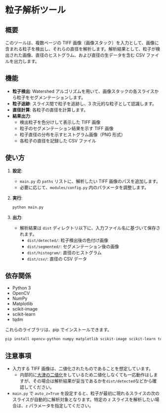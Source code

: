# 粒子解析ツール

## 概要

このツールは、複数ページの TIFF 画像（画像スタック）を入力として、画像に含まれる粒子を検出し、それらの直径を解析します。解析結果として、粒子が検出された画像、直径のヒストグラム、および直径の生データを含む CSV ファイルを出力します。

## 機能

- **粒子検出**: Watershed アルゴリズムを用いて、画像スタックの各スライスから粒子をセグメンテーションします。
- **粒子追跡**: スライス間で粒子を追跡し、3 次元的な粒子として認識します。
- **直径計算**: 各粒子の直径を計算します。
- **結果出力**:
  - 検出粒子を色分けして表示した TIFF 画像
  - 粒子のセグメンテーション結果を示す TIFF 画像
  - 粒子直径の分布を示すヒストグラム画像（PNG 形式）
  - 各粒子の直径を記録した CSV ファイル

## 使い方

1. **設定**:

   - `main.py` の `paths` リストに、解析したい TIFF 画像のパスを追加します。
   - 必要に応じて、`modules/config.py` 内のパラメータを調整します。

2. **実行**:

   ```bash
   python main.py
   ```

3. **出力**:
   - 解析結果は `dist` ディレクトリ以下に、入力ファイル名に基づいて保存されます。
     - `dist/detected/`: 粒子検出後の色付け画像
     - `dist/segmented/`: セグメンテーション後の画像
     - `dist/histogram/`: 直径のヒストグラム
     - `dist/csv/`: 直径の CSV データ

## 依存関係

- Python 3
- OpenCV
- NumPy
- Matplotlib
- scikit-image
- scikit-learn
- tqdm

これらのライブラリは、pip でインストールできます。

```bash
pip install opencv-python numpy matplotlib scikit-image scikit-learn tqdm
```

## 注意事項

- 入力する TIFF 画像は、二値化されたものであることを想定しています。
  - 内部的に[大津の二値化](https://ja.wikipedia.org/wiki/%E5%A4%A7%E6%B4%A5%E3%81%AE%E4%BA%8C%E5%80%A4%E5%8C%96%E6%B3%95 "大津の二値化法 - Wikipedia")をしているため二値化しなくても一応動作はしますが、その場合は解析結果が妥当であるかを`dist/detected`などから確認してください。
- `main.py` で `auto_z=True` を設定すると、粒子が最初に現れるスライスの次のスライスが自動的に解析対象となります。特定の z スライスを解析したい場合は、`z` パラメータを指定してください。
